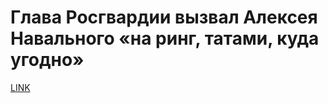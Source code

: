 # Глава Росгвардии вызвал Алексея Навального «на ринг, татами, куда угодно»



[LINK](https://varlamov.ru/3087144.html)